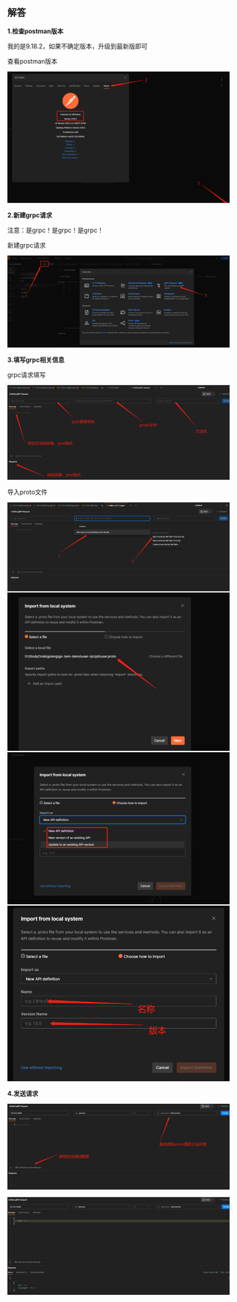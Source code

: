 
## 解答

**1.检查postman版本**

我的是9.18.2，如果不确定版本，升级到最新版即可

查看postman版本

![](../../../media/pictures/skill/p1.png)

**2.新建grpc请求**

注意：是grpc！是grpc！是grpc！

新建grpc请求

![](../../../media/pictures/skill/p2.png)

**3.填写grpc相关信息** 

grpc请求填写 

![](../../../media/pictures/skill/p3.png)

导入proto文件

![](../../../media/pictures/skill/p4.png)
![](../../../media/pictures/skill/p5.png)
![](../../../media/pictures/skill/p6.png)
![](../../../media/pictures/skill/p7.png)


**4.发送请求**

![](../../../media/pictures/skill/p8.png)

![](../../../media/pictures/skill/p9.png)




